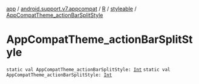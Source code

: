 [app](../../../index.md) / [android.support.v7.appcompat](../../index.md) / [R](../index.md) / [styleable](index.md) / [AppCompatTheme_actionBarSplitStyle](.)

# AppCompatTheme_actionBarSplitStyle

`static val AppCompatTheme_actionBarSplitStyle: `[`Int`](https://kotlinlang.org/api/latest/jvm/stdlib/kotlin/-int/index.html)
`static val AppCompatTheme_actionBarSplitStyle: `[`Int`](https://kotlinlang.org/api/latest/jvm/stdlib/kotlin/-int/index.html)